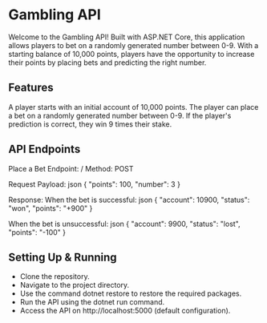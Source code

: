 # Gambling API
Welcome to the Gambling API! Built with ASP.NET Core, this application allows players to bet on a randomly generated number between 0-9. With a starting balance of 10,000 points, players have the opportunity to increase their points by placing bets and predicting the right number.

## Features
A player starts with an initial account of 10,000 points.
The player can place a bet on a randomly generated number between 0-9.
If the player's prediction is correct, they win 9 times their stake.

## API Endpoints
Place a Bet
Endpoint: /
Method: POST

Request Payload:
json
{
  "points": 100,
  "number": 3
}

Response:
When the bet is successful:
json
{
  "account": 10900,
  "status": "won",
  "points": "+900"
}

When the bet is unsuccessful:
json
{
  "account": 9900,
  "status": "lost",
  "points": "-100"
}

## Setting Up & Running
- Clone the repository.
- Navigate to the project directory.
- Use the command dotnet restore to restore the required packages.
- Run the API using the dotnet run command.
- Access the API on http://localhost:5000 (default configuration).
